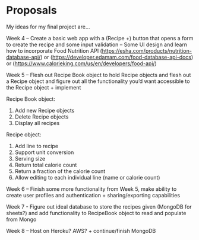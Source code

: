 # Proposals

My ideas for my final project are...

Week 4 – Create a basic web app with a (Recipe +) button that opens a form to create the recipe and some input validation – Some UI design and learn how to incorporate Food Nutrition API (https://esha.com/products/nutrition-database-api/) or (https://developer.edamam.com/food-database-api-docs) or (https://www.calorieking.com/us/en/developers/food-api/)
 
Week 5 – Flesh out Recipe Book object to hold Recipe objects and flesh out a Recipe object and figure out all the functionality you’d want accessible to the Recipe object + implement
 
Recipe Book object:
1. 	Add new Recipe objects
2. 	Delete Recipe objects
3. 	Display all recipes
 
Recipe object:
1. 	Add line to recipe
2. 	Support unit conversion
3. 	Serving size
4. 	Return total calorie count
5. 	Return a fraction of the calorie count
6. 	Allow editing to each individual line (name or calorie count)
 
Week 6 – Finish some more functionality from Week 5, make ability to create user profiles and authentication + sharing/exporting capabilities
 
Week 7 - Figure out ideal database to store the recipes given (MongoDB for sheets?) and add functionality to RecipeBook object to read and populate from Mongo
 
Week 8 – Host on Heroku? AWS? + continue/finish MongoDB